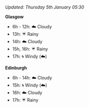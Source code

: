 *Updated: Thursday 5th January 05:30*

**Glasgow**

* 6h - 12h: :cloud: Cloudy
* 13h: :umbrella: Rainy
* 14h: :cloud: Cloudy
* 15h, 16h: :umbrella: Rainy
* 17h: :cyclone: Windy (:cloud:)

**Edinburgh**

* 6h - 14h: :cloud: Cloudy
* 15h: :cyclone: Windy (:cloud:)
* 16h: :cloud: Cloudy
* 17h: :umbrella: Rainy
